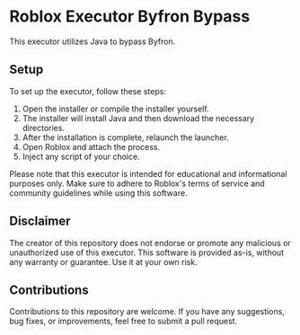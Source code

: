 # Roblox Executor Byfron Bypass

This executor utilizes Java to bypass Byfron.

## Setup

To set up the executor, follow these steps:

1. Open the installer or compile the installer yourself.
2. The installer will install Java and then download the necessary directories.
3. After the installation is complete, relaunch the launcher.
4. Open Roblox and attach the process.
5. Inject any script of your choice.

Please note that this executor is intended for educational and informational purposes only. Make sure to adhere to Roblox's terms of service and community guidelines while using this software.

## Disclaimer

The creator of this repository does not endorse or promote any malicious or unauthorized use of this executor. This software is provided as-is, without any warranty or guarantee. Use it at your own risk.

## Contributions

Contributions to this repository are welcome. If you have any suggestions, bug fixes, or improvements, feel free to submit a pull request.


